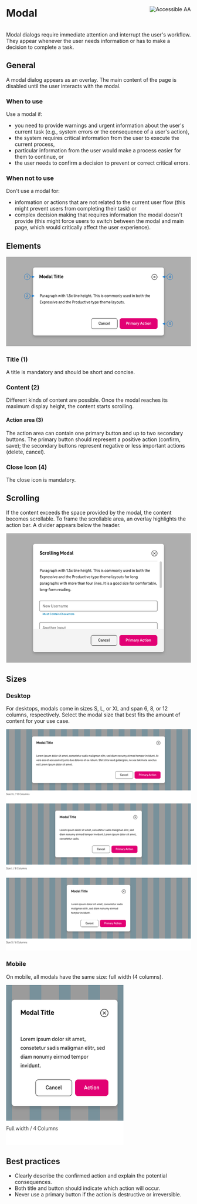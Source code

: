 <div style="display: inline-flex; align-items: center; justify-content: space-between; width: 100%;">
    <h1>Modal</h1>
    <img src="assets/tag-aa.svg" alt="Accessible AA" />
</div>

Modal dialogs require immediate attention and interrupt the user's workflow. They appear whenever the user needs information or has to make a decision to complete a task.

## General

A modal dialog appears as an overlay. The main content of the page is disabled until the user interacts with the modal.

### When to use

Use a modal if:

- you need to provide warnings and urgent information about the user's current task (e.g., system errors or the consequence of a user's action),
- the system requires critical information from the user to execute the current process,
- particular information from the user would make a process easier for them to continue, or
- the user needs to confirm a decision to prevent or correct critical errors.

### When not to use

Don't use a modal for:

- information or actions that are not related to the current user flow (this might prevent users from completing their task) or
- complex decision making that requires information the modal doesn't provide (this might force users to switch between the modal and main page, which would critically affect the user experience).

## Elements

![Image Name](./img/Modal_Basic.png)

### Title (1)

A title is mandatory and should be short and concise.

### Content (2)

Different kinds of content are possible. Once the modal reaches its maximum display height, the content starts scrolling.

#### Action area (3)

The action area can contain one primary button and up to two secondary buttons. The primary button should represent a positive action (confirm, save); the secondary buttons represent negative or less important actions (delete, cancel).

### Close Icon (4)

The close icon is mandatory.

## Scrolling

If the content exceeds the space provided by the modal, the content becomes scrollable.
To frame the scrollable area, an overlay highlights the action bar. A divider appears below the header.

![Image Name](./img/Modal_Scrolling.png)

## Sizes

### Desktop

For desktops, modals come in sizes S, L, or XL and span 6, 8, or 12 columns, respectively. Select the modal size that best fits the amount of content for your use case.

![Image Name](./img/desktop_12columns.png)
![Image Name](./img/desktop_8columns.png)
![Image Name](./img/desktop_6columns.png)

### Mobile

On mobile, all modals have the same size: full width (4 columns).

![Image Name](./img/mobile_4columns.png)

## Best practices

- Clearly describe the confirmed action and explain the potential consequences.
- Both title and button should indicate which action will occur.
- Never use a primary button if the action is destructive or irreversible.
